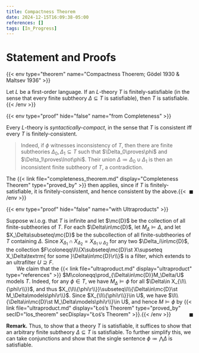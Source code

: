 ```yaml
---
title: Compactness Theorem
date: 2024-12-15T16:09:38-05:00
references: []
tags: [In_Progress]
---
```


# Statement and Proofs

{{< env type="theorem" name="Compactness Thoerem; Gödel 1930 & Maltsev 1936" >}}

Let $L$ be a first-order language. If an $L$-theory $T$ is finitely-satisfiable (in the sense that every finite subtheory $\Delta\subseteq T$ is satisfiable), then $T$ is satisfiable.{{< /env >}}

{{< env type="proof" hide="false" name="from Completeness" >}}

Every $L$-theory is *syntactically-compact*, in the sense that $T$ is consistent iff every $T$ is finitely-consistent.
> Indeed, if $\phi$ witnesses inconsistency of $T$, then there are finite subtheories $\Delta_0,\Delta_1\subseteq T$ such that $\Delta_0\proves\phi$ and $\Delta_1\proves\lnot\phi$. Their union $\Delta\coloneqq\Delta_0\cup\Delta_1$ is then an inconsistent finite subtheory of $T$, a contradiction.

The {{< link file="completeness_theorem.md" display="Completeness Theorem" type="proved_by" >}} then applies, since if $T$ is finitely-satisfiable, it is finitely-consistent, and hence consistent by the above.<span style="float:right;">$\blacksquare$</span>{{< /env >}}<div class="space"></div>

{{< env type="proof" hide="false" name="with Ultraproducts" >}}

Suppose w.l.o.g. that $T$ is infinite and let $\mc{D}$ be the collection of all finite-subtheories of $T$. For each $\Delta\in\mc{D}$, let $M_\Delta\models\Delta$, and let $X_\Delta\subseteq\mc{D}$ be the subcollection of all finite-subtheories of $T$ containing $\Delta$. Since $X_{\Delta_1}\cap X_{\Delta_2}=X_{\Delta_1\cup\Delta_2}$ for any two $\Delta_i\in\mc{D}$, the collection $F\coloneqq\l\\{X\subseteq\mc{D}\st X\supseteq X_\Delta\textrm{ for some }\Delta\in\mc{D}\r\\}$ is a filter, which extends to an ultrafilter $U\supseteq F$.
<br>
&emsp;&emsp;We claim that the {{< link file="ultraproduct.md" display="ultraproduct" type="references" >}} $M\coloneqq\prod_{\Delta\in\mc{D}}M_\Delta/U$ models $T$. Indeed, for any $\phi\in T$, we have $M_\Delta\models\phi$ for all $\Delta\in X_{\l\\{\phi\r\\}}$, and thus $X_{\l\\{\phi\r\\}}\subseteq\l\\{\Delta\in\mc{D}\st M_\Delta\models\phi\r\\}$. Since $X_{\l\\{\phi\r\\}}\in U$, we have $\l\\{\Delta\in\mc{D}\st M_\Delta\models\phi\r\\}\in U$, and hence $M\models\phi$ by {{< link file="ultraproduct.md" display="Łoś’s Theorem" type="proved_by" secID="los_theorem" secDisplay="Łoś’s Theorem" >}}.<span style="float:right;">$\blacksquare$</span>{{< /env >}}<div class="space"></div>

**Remark.** Thus, to show that a theory $T$ is satisfiable, it suffices to show that an arbitrary finite subtheory $\Delta\subseteq T$ is satisfiable. To further simplify this, we can take conjunctions and show that the single sentence $\phi\coloneqq\bigwedge\Delta$ is satisfiable.
